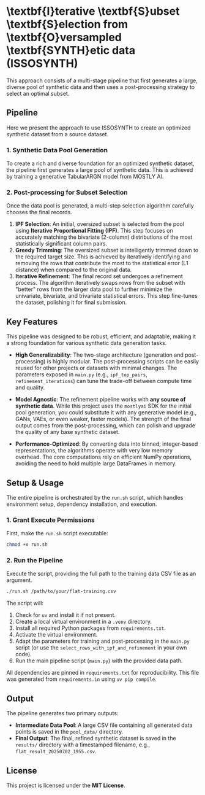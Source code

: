 #  \textbf{I}terative \textbf{S}ubset \textbf{S}election from \textbf{O}versampled \textbf{SYNTH}etic data (ISSOSYNTH)

This approach consists of a multi-stage pipeline that first generates a large, diverse pool of synthetic data and then uses a post-processing strategy to select an optimal subset.

## Pipeline
Here we present the approach to use ISSOSYNTH to create an optimized synthetic dataset from a source dataset.

### 1\. Synthetic Data Pool Generation

To create a rich and diverse foundation for an optimized synthetic dataset, the pipeline first generates a large pool of synthetic data. This is achieved by training a generative TabularARGN model from MOSTLY AI.

### 2\. Post-processing for Subset Selection

Once the data pool is generated, a multi-step selection algorithm carefully chooses the final records.

1.  **IPF Selection**: An initial, oversized subset is selected from the pool using **Iterative Proportional Fitting (IPF)**. This step focuses on accurately matching the bivariate (2-column) distributions of the most statistically significant column pairs.
2.  **Greedy Trimming**: The oversized subset is intelligently trimmed down to the required target size. This is achieved by iteratively identifying and removing the rows that contribute the most to the statistical error (L1 distance) when compared to the original data.
3.  **Iterative Refinement**: The final record set undergoes a refinement process. The algorithm iteratively swaps rows from the subset with "better" rows from the larger data pool to further minimize the univariate, bivariate, and trivariate statistical errors. This step fine-tunes the dataset, polishing it for final submission.

## Key Features

This pipeline was designed to be robust, efficient, and adaptable, making it a strong foundation for various synthetic data generation tasks.

  * **High Generalizability**: The two-stage architecture (generation and post-processing) is highly modular. The post-processing scripts can be easily reused for other projects or datasets with minimal changes. The parameters exposed in `main.py` (e.g., `ipf_top_pairs`, `refinement_iterations`) can tune the trade-off between compute time and quality.

  * **Model Agnostic**: The refinement pipeline works with **any source of synthetic data**. While this project uses the `mostlyai` SDK for the initial pool generation, you could substitute it with any generative model (e.g., GANs, VAEs, or even weaker, faster models). The strength of the final output comes from the post-processing, which can polish and upgrade the quality of any base synthetic dataset.

  * **Performance-Optimized**: By converting data into binned, integer-based representations, the algorithms operate with very low memory overhead. The core computations rely on efficient NumPy operations, avoiding the need to hold multiple large DataFrames in memory.

## Setup & Usage

The entire pipeline is orchestrated by the `run.sh` script, which handles environment setup, dependency installation, and execution.

### 1\. Grant Execute Permissions

First, make the `run.sh` script executable:

```bash
chmod +x run.sh
```

### 2\. Run the Pipeline

Execute the script, providing the full path to the training data CSV file as an argument.

```bash
./run.sh /path/to/your/flat-training.csv
```

The script will:

1.  Check for `uv` and install it if not present.
2.  Create a local virtual environment in a `.venv` directory.
3.  Install all required Python packages from `requirements.txt`.
4.  Activate the virtual environment.
5.  Adapt the parameters for training and post-processing in the `main.py` script (or use the `select_rows_with_ipf_and_refinement` in your own code).
5.  Run the main pipeline script (`main.py`) with the provided data path.

All dependencies are pinned in `requirements.txt` for reproducibility. This file was generated from `requirements.in` using `uv pip compile`.

## Output

The pipeline generates two primary outputs:

  - **Intermediate Data Pool**: A large CSV file containing all generated data points is saved in the `pool_data/` directory.
  - **Final Output**: The final, refined synthetic dataset is saved in the `results/` directory with a timestamped filename, e.g., `flat_result_20250702_1955.csv`.

## License

This project is licensed under the **MIT License**.